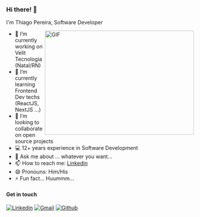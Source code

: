 ### Hi there! 👋

I'm Thiago Pereira, Software Developer 

<img align="right" alt="GIF" src="https://images.unsplash.com/photo-1555066931-4365d14bab8c?ixid=MnwxMjA3fDB8MHxwaG90by1wYWdlfHx8fGVufDB8fHx8&ixlib=rb-1.2.1&auto=format&fit=crop&w=400&q=80" width="400" height="280" />


- 🔭 I’m currently working on Velit Tecnologia (Natal/RN)
- 🌱 I’m currently learning Frontend Dev techs (ReactJS, NextJS ...)
- 👯 I’m looking to collaborate on open source projects
- 💻 12+ years experience in Software Development
- 💬 Ask me about ... whatever you want...
- 📫 How to reach me: [Linkedin](https://linkedin.com/in/thiagohsp)
- 😄 Pronouns: Him/His
- ⚡ Fun fact... Huummm... 


#### Get in touch

[![Linkedin](https://img.shields.io/badge/thiagohsp-blue?style=flat&logo=Linkedin&logoColor=white)](https://www.linkedin.com/in/thiagohsp)
[![Gmail](https://img.shields.io/badge/mr.thiagoo-D14836?style=flat&logo=gmail&logoColor=white)](mailto:mr.thiagoo@gmail.com)
[![Github](https://img.shields.io/badge/thiagohsp-24292f?style=flat&logo=github&logoColor=white)](https://github.com/thiagohsp)

